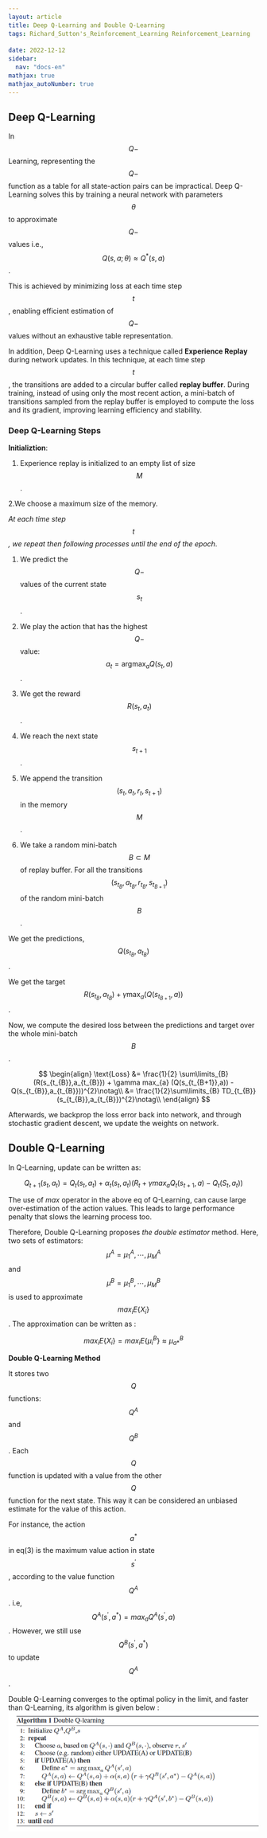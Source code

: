 ```yaml
---
layout: article
title: Deep Q-Learning and Double Q-Learning
tags: Richard_Sutton's_Reinforcement_Learning Reinforcement_Learning

date: 2022-12-12
sidebar:
  nav: "docs-en"
mathjax: true
mathjax_autoNumber: true
---
```




## Deep Q-Learning 

In $$Q-$$Learning, representing the $$Q-$$function as a table for all state-action pairs can be impractical. 
Deep Q-Learning solves this by training a neural network with parameters $$θ$$ to approximate $$Q-$$values i.e., $$Q(s,a; θ) ≈ Q^{\ast}(s,a)$$.

This is achieved by minimizing loss at each time step $$t$$, enabling efficient estimation of $$Q-$$values without an exhaustive table representation.

In addition, Deep Q-Learning uses a technique called __Experience Replay__ during network updates. In this technique, at each time step $$t$$, the transitions are added to a circular buffer called __replay buffer__.
During training, instead of using only the most recent action, a mini-batch of transitions sampled from the replay buffer is employed to compute the loss and its gradient, improving learning efficiency and stability.

### Deep Q-Learning Steps

__Initializtion__:
1. Experience replay is initialized to an empty list of size $$M$$.

2.We choose a maximum size of the memory.

_At each time step $$t$$, we repeat then following processes until the end of the epoch_.

1. We predict the $$Q-$$values of the current state $$s_{t}$$.

2. We play the action that has the highest $$Q-$$value: $$a_{t} = \text{arg} \text{max}_{a}{Q(s_{t},a)}$$.

3. We get the reward $$ R(s_{t},a_{t})$$.

4. We reach the next state $$s_{t+1}$$.

5. We append the transition $$(s_{t},a_{t},r_{t},s_{t+1})$$ in the memory $$M$$.

6. We take a random mini-batch $$B \subset M$$ of replay buffer. For all the transitions $$(s_{t_{B}},a_{t_{B}},r_{t_{B}},s_{t_{B+1}})$$ of the random mini-batch $$B$$.

We get the predictions, $$Q(s_{t_{B}},a_{t_{B}})$$.

We get the target $$R(s_{t_{B}},a_{t_{B}}) + \gamma \text{max}_{a} (Q(s_{t_{B+1}},a))$$.

Now, we compute the desired loss between the predictions and target over the whole mini-batch $$B$$.

$$
\begin{align}
\text{Loss} &= \frac{1}{2} \sum\limits_{B} (R(s_{t_{B}},a_{t_{B}}) + \gamma max_{a} (Q(s_{t_{B+1}},a)) - Q(s_{t_{B}},a_{t_{B}}))^{2}\notag\\
&= \frac{1}{2}\sum\limits_{B} TD_{t_{B}}(s_{t_{B}},a_{t_{B}})^{2}\notag\\
\end{align}
$$

Afterwards, we backprop the loss error back into network, and through stochastic gradient descent, we update the weights on network.

## Double Q-Learning

In Q-Learning, update can be written as:

$$Q_{t+1}(s_{t},a_{t}) = Q_{t}(s_{t},a_{t}) + \alpha_{t}(s_{t},a_{t})(R_{t} + \gamma max_{a} Q_{t}(s_{t+1},a) - Q_{t}(S_{t},a_{t}))$$

The use of _max_ operator in the above eq of Q-Learning, can cause large over-estimation of the action values. This leads to large performance penalty that slows the learning process too.

Therefore, Double Q-Learning proposes _the double estimator_ method. Here, two sets of estimators: $$μ^{A} = {\mu_{1}^{A},\cdots, \mu_{M}^{A}}$$ and $$\mu^{B} = {\mu_{1}^{B},\cdots, \mu_{M}^{B}}$$ is used to approximate $$max_{i}E\left\{X_{i}\right\}$$. The approximation can be written as :

$$max_{i}E\left\{X_{i}\right\} = max_{i}E\left\{\mu_{i}^{B}\right\} ≈ \mu_{a\ast}^{B}$$

__Double Q-Learning Method__ 

It stores two $$Q$$ functions: $$Q^{A}$$ and $$Q^{B}$$. Each $$Q$$ function is updated with a value from the other $$Q$$ function for the next state. This way it can be considered an unbiased estimate for the value of this action.

For instance, the action $$a^{\ast}$$ in eq(3) is the maximum value action in state $$s^{'}$$, according to the value function $$Q^{A}$$. i.e, $$Q^{A}(s^{'},a^{\ast}) = max_{a}Q^{A}(s^{'},a)$$. However, we still use $$Q^{B}(s^{'},a^{\ast})$$ to update $$Q^{A}$$.

Double Q-Learning converges to the optimal policy in the limit, and faster than Q-Learning, its algorithm is given below :
![double](/assets/img/doubleq.png)